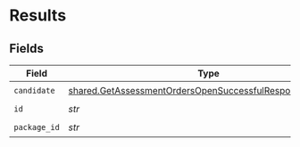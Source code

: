# Results


## Fields

| Field                                                                                                                                  | Type                                                                                                                                   | Required                                                                                                                               | Description                                                                                                                            |
| -------------------------------------------------------------------------------------------------------------------------------------- | -------------------------------------------------------------------------------------------------------------------------------------- | -------------------------------------------------------------------------------------------------------------------------------------- | -------------------------------------------------------------------------------------------------------------------------------------- |
| `candidate`                                                                                                                            | [shared.GetAssessmentOrdersOpenSuccessfulResponseCandidate](../../models/shared/getassessmentordersopensuccessfulresponsecandidate.md) | :heavy_check_mark:                                                                                                                     | N/A                                                                                                                                    |
| `id`                                                                                                                                   | *str*                                                                                                                                  | :heavy_check_mark:                                                                                                                     | N/A                                                                                                                                    |
| `package_id`                                                                                                                           | *str*                                                                                                                                  | :heavy_check_mark:                                                                                                                     | N/A                                                                                                                                    |